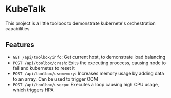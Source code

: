 # KubeTalk
This project is a little toolbox to demonstrate kubernete's orchestration capabilities

## Features

* `GET /api/toolbox/info`: Get current host, to demonstrate load balancing
* `POST /api/toolbox/crash`: Exits the executing proccess, causing node to fail and kubernetes to reset it
* `POST /api/toolbox/usememory`: Increases memory usage by adding data to an array. Can be used to trigger OOM
* `POST /api/toolbox/usecpu`: Executes a loop causing high CPU usage, which triggers HPA